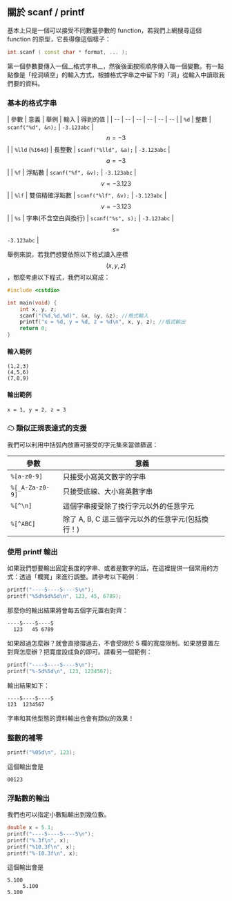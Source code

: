 ## 關於 scanf / printf

基本上只是一個可以接受不同數量參數的 function，若我們上網搜尋這個 function 的原型，它長得像這個樣子：

```c++
int scanf ( const char * format, ... );
```

第一個參數要傳入一個__格式字串__，然後後面按照順序傳入每一個變數。有一點點像是「挖洞填空」的輸入方式，根據格式字串之中留下的「洞」從輸入中讀取我們要的資料。

### 基本的格式字串

| 參數 | 意義 | 舉例 | 輸入 | 得到的值 |
| -- | -- | -- | -- | -- | -- |
| `%d` | 整數 | ```scanf("%d", &n);``` | `-3.123abc` | $$n = -3$$ |
| `%lld` (`%I64d`) | 長整數 | ```scanf("%lld", &a);``` | `-3.123abc` | $$a = -3$$ |
| `%f` | 浮點數 | ```scanf("%f", &v);``` | `-3.123abc` | $$v = -3.123$$ |
| `%lf` | 雙倍精確浮點數 | ```scanf("%lf", &v);``` | `-3.123abc` | $$v = -3.123$$ |
| `%s` | 字串(不含空白與換行) | ```scanf("%s", s);``` | `-3.123abc` | $$s =$$ `-3.123abc` |

舉例來說，若我們想要依照以下格式讀入座標 $$(x, y, z)$$，那麼考慮以下程式，我們可以寫成：

```c++
#include <cstdio>

int main(void) {
    int x, y, z;
    scanf("(%d,%d,%d)", &x, &y, &z); //格式輸入
    printf("x = %d, y = %d, z = %d\n", x, y, z); //格式輸出
    return 0;
}
```

#### 輸入範例

```
(1,2,3)
(4,5,6)
(7,8,9)
```

#### 輸出範例

```
x = 1, y = 2, z = 3
```

### ☁ 類似正規表達式的支援

我們可以利用中括弧內放置可接受的字元集來當做篩選：

| 參數 | 意義 |
| -- | -- |
| `%[a-z0-9]` | 只接受小寫英文數字的字串 |
| `%[_A-Za-z0-9]` | 只接受底線、大小寫英數字串 |
| `%[^\n]` | 這個字串接受除了換行字元以外的任意字元 |
| `%[^ABC]` | 除了 A, B, C 這三個字元以外的任意字元(包括換行！) |

### 使用 printf 輸出

如果我們想要輸出固定長度的字串、或者是數字的話，在這裡提供一個常用的方式：透過「欄寬」來進行調整。請參考以下範例：

```c++
printf("----5----5----5\n");
printf("%5d%5d%5d\n", 123, 45, 6789);
```

那麼你的輸出結果將會每五個字元置右對齊：

```
----5----5----5
  123   45 6789
```

如果超過怎麼辦？就會直接撐過去，不會受限於 5 欄的寬度限制。如果想要置左對齊怎麼辦？把寬度設成負的即可。請看另一個範例：

```c++
printf("----5----5----5\n");
printf("%-5d%5d\n", 123, 1234567);
```

輸出結果如下：

```
----5----5----5
123  1234567
```

字串和其他型態的資料輸出也會有類似的效果！

### 整數的補零

```c++
printf("%05d\n", 123);
```

這個輸出會是

```
00123
```

### 浮點數的輸出

我們也可以指定小數點輸出到幾位數。

```c++
double x = 5.1;
printf("----5----5----5\n");
printf("%.3f\n", x);
printf("%10.3f\n", x);
printf("%-10.3f\n", x);
```

這個輸出會是

```
5.100
     5.100
5.100
```